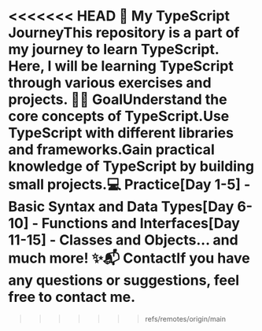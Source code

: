 <<<<<<< HEAD
🚀 My TypeScript JourneyThis repository is a part of my journey to learn TypeScript. Here, I will be learning TypeScript through various exercises and projects. 📖🎯 GoalUnderstand the core concepts of TypeScript.Use TypeScript with different libraries and frameworks.Gain practical knowledge of TypeScript by building small projects.💻 Practice[Day 1-5] - Basic Syntax and Data Types[Day 6-10] - Functions and Interfaces[Day 11-15] - Classes and Objects... and much more! ✨📬 ContactIf you have any questions or suggestions, feel free to contact me.
=======

>>>>>>> refs/remotes/origin/main
